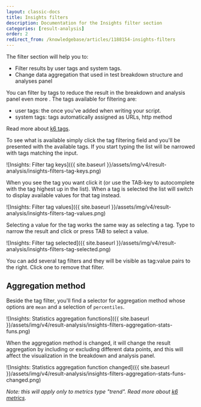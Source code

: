 ```yaml
---
layout: classic-docs
title: Insights filters
description: Documentation for the Insights filter section
categories: [result-analysis]
order: 2
redirect_from: /knowledgebase/articles/1188154-insights-filters
---
```


The filter section will help you to:
- Filter results by user tags and system tags.
- Change data aggregation that used in test breakdown structure and analyses panel

You can filter by tags to reduce the result in the breakdown and analysis panel even more . The tags available for filtering are:
- user tags: the once you've added when writing your script.
- system tags: tags automatically assigned as URLs, http method

Read more about [k6 tags](https://docs.k6.io/docs/tags-and-groups).

To see what is available simply click the tag filtering field and you'll be presented with the available tags. If you start typing the list will be narrowed with tags matching the input.

![Insights: Filter tag keys]({{ site.baseurl }}/assets/img/v4/result-analysis/insights-filters-tag-keys.png)

When you see the tag you want click it (or use the TAB-key to autocomplete with the tag highest up in the list). When a tag is selected the list will switch to display available values for that tag instead.

![Insights: Filter tag values]({{ site.baseurl }}/assets/img/v4/result-analysis/insights-filters-tag-values.png)

Selecting a value for the tag works the same way as selecting a tag. Type to narrow the result and click or press TAB to select a value.

![Insights: Filter tag selected]({{ site.baseurl }}/assets/img/v4/result-analysis/insights-filters-tag-selected.png)

You can add several tag filters and they will be visible as tag:value pairs to the right. Click one to remove that filter.

## Aggregation method
Beside the tag filter, you'll find a selector for aggregation method whose options are `mean` and a selection of `percentiles`.

![Insights: Statistics aggregation functions]({{ site.baseurl }}/assets/img/v4/result-analysis/insights-filters-aggregation-stats-funs.png)

When the aggregation method is changed, it will change the result aggregation by including or excluding different data points, and this will affect the visualization in the breakdown and analysis panel.

![Insights: Statistics aggregation function changed]({{ site.baseurl }}/assets/img/v4/result-analysis/insights-filters-aggregation-stats-funs-changed.png)

*Note: this will apply only to metrics type "trend". Read more about [k6 metrics](https://docs.k6.io/docs/result-metrics).*
